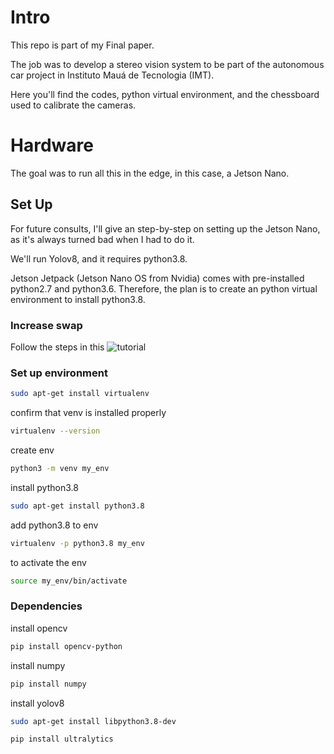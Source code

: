 # Intro
This repo is part of my Final paper. 

The job was to develop a stereo vision system to be part of the autonomous car project in Instituto Mauá de Tecnologia (IMT).

Here you'll find the codes, python virtual environment, and the chessboard used to calibrate the cameras.

# Hardware

The goal was to run all this in the edge, in this case, a Jetson Nano.

## Set Up

For future consults, I'll give an step-by-step on setting up the Jetson Nano, as it's always turned bad when I had to do it.

We'll run Yolov8, and it requires python3.8.

Jetson Jetpack (Jetson Nano OS from Nvidia) comes with pre-installed python2.7 and python3.6. Therefore, the plan is to create an python virtual environment to install python3.8.

### Increase swap
Follow the steps in this ![tutorial](https://youtu.be/uvU8AXY1170?t=650)


### Set up environment

```bash
sudo apt-get install virtualenv
```
confirm that venv is installed properly
```bash
virtualenv --version
```

create env
```bash
python3 -m venv my_env
```

install python3.8
```bash
sudo apt-get install python3.8
```

add python3.8 to env
```bash
virtualenv -p python3.8 my_env
```

to activate the env
```bash
source my_env/bin/activate
```

### Dependencies
install opencv
```bash
pip install opencv-python
```

install numpy
```bash
pip install numpy
```

install yolov8
```bash
sudo apt-get install libpython3.8-dev
```
```bash
pip install ultralytics
```